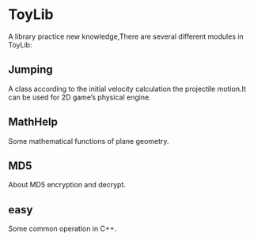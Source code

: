 ﻿ToyLib
===================================
A library practice new knowledge,There are several different modules in ToyLib:


Jumping
-----------------------------------
A class according to the initial velocity calculation the projectile motion.It can be used for 2D game’s physical engine.

MathHelp
-----------------------------------
Some mathematical functions of plane geometry.

MD5
--------------
About MD5 encryption and decrypt.

easy
--------------
Some common operation in C++.